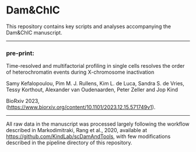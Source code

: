 # Dam&ChIC

This repository contains key scripts and analyses accompanying the Dam&ChIC manuscript.

___

### **pre-print:**

Time-resolved and multifactorial profiling in single cells resolves the order of heterochromatin events during X-chromosome inactivation

Samy Kefalopoulou, Pim M. J. Rullens, Kim L. de Luca, Sandra S. de Vries, Tessy Korthout, Alexander van Oudenaarden, Peter Zeller and Jop Kind

BioRxiv 2023, (https://www.biorxiv.org/content/10.1101/2023.12.15.571749v1).

____

All raw data in the manuscript was processed largely following the workflow described in Markodimitraki, Rang et al., 2020, available at https://github.com/KindLab/scDamAndTools, with few modifications described in the pipeline directory of this repository. 
